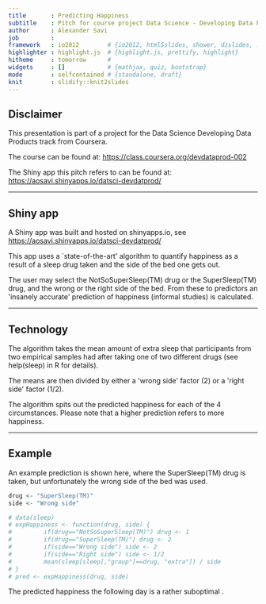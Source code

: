 ```yaml
---
title       : Predicting Happiness
subtitle    : Pitch for course project Data Science - Developing Data Products
author      : Alexander Savi
job         : 
framework   : io2012        # {io2012, html5slides, shower, dzslides, ...}
highlighter : highlight.js  # {highlight.js, prettify, highlight}
hitheme     : tomorrow      # 
widgets     : []            # {mathjax, quiz, bootstrap}
mode        : selfcontained # {standalone, draft}
knit        : slidify::knit2slides
---
```


## Disclaimer

This presentation is part of a project for the Data Science Developing Data Products track from Coursera.

The course can be found at: https://class.coursera.org/devdataprod-002

The Shiny app this pitch refers to can be found at: https://aosavi.shinyapps.io/datsci-devdatprod/

---

## Shiny app

A Shiny app was built and hosted on shinyapps.io, see https://aosavi.shinyapps.io/datsci-devdatprod/

This app uses a `state-of-the-art' algorithm to quantify happiness as a result of a sleep drug taken and the side of the bed one gets out.

The user may select the NotSoSuperSleep(TM) drug or the SuperSleep(TM) drug, and the wrong or the right side of the bed. From these to predictors an 'insanely accurate' prediction of happiness (informal studies) is calculated.

---

## Technology

The algorithm takes the mean amount of extra sleep that participants from two empirical samples had after taking one of two different drugs (see help(sleep) in R for details).

The means are then divided by either a 'wrong side' factor (2) or a 'right side' factor (1/2).

The algorithm spits out the predicted happiness for each of the 4 circumstances. Please note that a higher prediction refers to more happiness.

---

## Example

An example prediction is shown here, where the SuperSleep(TM) drug is taken, but unfortunately the wrong side of the bed was used.


```r
drug <- "SuperSleep(TM)"
side <- "Wrong side"
```


```r
# data(sleep)
# expHappiness <- function(drug, side) {
#         if(drug=="NotSoSuperSleep(TM)") drug <- 1
#         if(drug=="SuperSleep(TM)") drug <- 2
#         if(side=="Wrong side") side <- 2
#         if(side=="Right side") side <- 1/2
#         mean(sleep[sleep[,"group"]==drug, "extra"]) / side
# }
# pred <- expHappiness(drug, side)
```

The predicted happiness the following day is a rather suboptimal .
